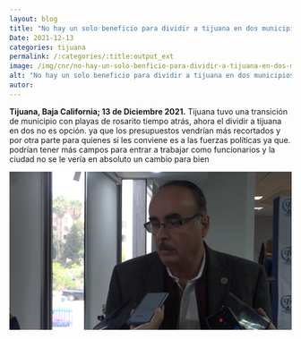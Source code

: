 ```yaml
---
layout: blog
title: "No hay un solo beneficio para dividir a tijuana en dos municipios"
Date: 2021-12-13
categories: tijuana
permalink: /:categories/:title:output_ext
image: /img/cnr/no-hay-un-solo-benficio-para-dividir-a-tijuana-en-dos-municipios.png
alt: "No hay un solo beneficio para dividir a tijuana en dos municipios"
autor:
---
```


**Tijuana, Baja California; 13 de Diciembre 2021.** 
Tijuana tuvo una transición de municipio con playas de rosarito tiempo atrás, ahora el dividir a tijuana en dos no es opción.
ya que los presupuestos vendrían más recortados y por otra parte para quienes si les conviene es a las fuerzas políticas ya que.
podrían tener más campos para entrar a trabajar como funcionarios y la ciudad no se le vería en absoluto un cambio para bien

<div id="carouselExampleSlidesOnly" class="carousel slide" data-ride="carousel">
  <div class="carousel-inner">
    <div class="carousel-item active">
       <img class="d-block w-100" src="/img/cnr/no-hay-un-solo-benficio-para-dividir-a-tijuana-en-dos-municipios.png" loading="lazy"  alt="No hay un solo beneficio para dividir a tijuana en dos municipios">
    </div>
  </div>
</div>
